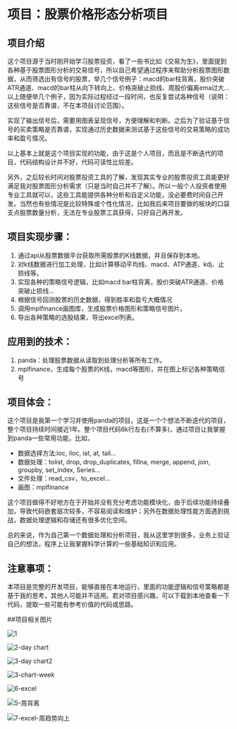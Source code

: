 
# 项目：股票价格形态分析项目
## 项目介绍

这个项目源于当时刚开始学习股票投资，看了一些书比如《交易为生》，里面提到各种基于股票图形分析的交易信号，所以自己希望通过程序来帮助分析股票图形数据，从而筛选出有信号的股票，举几个信号例子：macd的bar柱背离，股价突破ATR通道、macd的bar柱从向下转向上、价格突破止损线、周股价偏离ema过大… 以上随便举几个例子，因为实际过程经过一段时间，也反复尝试各种信号（说明：这些信号是否靠谱，不在本项目讨论范围）。

实现了输出信号后，需要用图表呈现信号，方便理解和判断。之后为了验证基于信号的买卖策略是否靠谱，实现通过历史数据来测试基于这些信号的交易策略的成功率和盈亏情况。

以上基本上就是这个项目实现的功能，由于这是个人项目，而且是不断迭代的项目，代码结构设计并不好，代码可读性比较差。

另外，之后较长时间对股票投资工具的了解，发现其实专业的股票投资工具能更好满足我对股票图形分析需求（只是当时自己并不了解）。所以一般个人投资者使用专业工具就可以，这些工具能提供各种分析和自定义功能，没必要费时间自己开发。当然也有些情况是比较特殊或个性化情况，比如我后来项目要做的板块的口袋支点股票数量分析，无法在专业股票工具获得，只好自己再开发。

## 项目实现步骤：

1. 通过api从股票数据平台获取所需股票的K线数据，并且保存到本地。
2. 对k线数据进行加工处理，比如计算移动平均线、macd、ATP通道、kdj、止损线等。
3. 实现各种的策略信号逻辑，比如macd bar柱背离，股价突破ATR通道、价格突破止损线…
4. 根据信号回测股票的历史数据，得到胜率和盈亏大概情况
5. 调用mplfinance画图库，生成股票价格图形和策略信号图片。
6. 导出各种策略的选股结果，导出excel列表。

## 应用到的技术：

1. panda：处理股票数据从读取到处理分析等所有工作。
2. mplfinance，生成每个股票的K线，macd等图形，并在图上标记各种策略信号

## 项目体会：

这个项目是我第一个学习并使用panda的项目，这是一个个想法不断迭代的项目，整个项目持续时间接近1年。整个项目代码6k行左右(不算多)，通过项目让我掌握到panda一些常用功能，比如，

- 数据选择方法:loc, iloc, iat, at, tail…
- 数据处理：tolist, drop, drop_duplicates, fillna, merge, append,  join,  groupby, set_index, Series…
- 文件处理：read_csv，to_excel…
- 画图：mplfinance

这个项目做得不好地方在于开始并没有充分考虑功能模块化，由于后续功能持续叠加，导致代码嵌套层次较多，不容易阅读和维护；另外在数据处理性能方面遇到挑战，数据处理逻辑和存储还有很多优化空间。

总的来说，作为自己第一个数据处理和分析项目，我从这里学到很多，业务上验证自己的想法，程序上让我掌握科学计算的一些基础知识和应用。

## 注意事项：

本项目是完整的开发项目，能够直接在本地运行，里面的功能逻辑和信号策略都是基于我的思考，其他人可能并不适用。若对项目感兴趣，可以下载到本地查看一下代码，提取一些可能有参考价值的代码或思路。

##项目相关图片


![1](https://user-images.githubusercontent.com/5052733/201301299-8123a445-9a17-4e50-802e-6c185fc53dc8.png)


![2-day chart](https://user-images.githubusercontent.com/5052733/201303918-5f20b3e6-8554-4645-b36b-d2721da5879d.png)

![3-day chart2](https://user-images.githubusercontent.com/5052733/201303951-b9ca45c1-139c-4225-8b44-7f93ebc3583d.png)


![3-chart-week](https://user-images.githubusercontent.com/5052733/201303991-b8f04936-53da-415f-9f59-c7dc71c22b91.png)

![6-excel](https://user-images.githubusercontent.com/5052733/201304066-8b4c1a3a-85bd-4fd4-be45-14f0c02e8ae0.png)

![5-周背离](https://user-images.githubusercontent.com/5052733/201304107-1ac514ed-1d91-47c3-95d1-a212b1a112ba.png)

![7-excel-周趋势向上](https://user-images.githubusercontent.com/5052733/201304139-2759bf86-6f10-400f-a1cb-3e8b1e7d3c3d.png)


